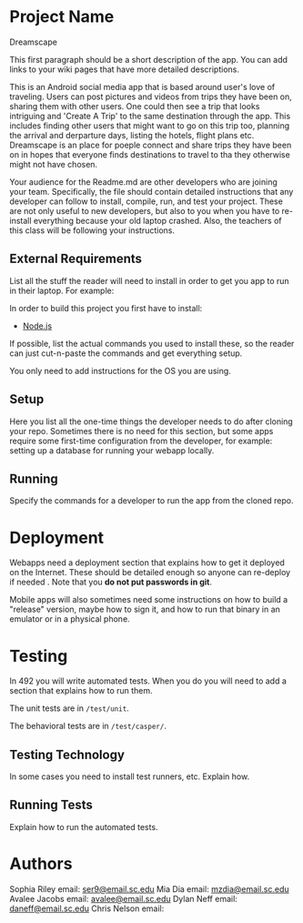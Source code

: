 # Project Name
Dreamscape

This first paragraph should be a short description of the app. You can add links
to your wiki pages that have more detailed descriptions.

This is an Android social media app that is based around user's love of traveling.
Users can post pictures and videos from trips they have been on, sharing them with
other users. One could then see a trip that looks intriguing and 'Create A Trip'
to the same destination through the app. This includes finding other users that 
might want to go on this trip too, planning the arrival and derparture days, 
listing the hotels, flight plans etc. Dreamscape is an place for poeple connect and
share trips they have been on in hopes that everyone finds destinations to travel 
to tha they otherwise might not have chosen. 

Your audience for the Readme.md are other developers who are joining your team.
Specifically, the file should contain detailed instructions that any developer
can follow to install, compile, run, and test your project. These are not only
useful to new developers, but also to you when you have to re-install everything
because your old laptop crashed. Also, the teachers of this class will be
following your instructions.

## External Requirements

List all the stuff the reader will need to install in order to get you app to
run in their laptop. For example:

In order to build this project you first have to install:

* [Node.js](https://nodejs.org/en/)

If possible, list the actual commands you used to install these, so the reader
can just cut-n-paste the commands and get everything setup.

You only need to add instructions for the OS you are using.

## Setup

Here you list all the one-time things the developer needs to do after cloning
your repo. Sometimes there is no need for this section, but some apps require
some first-time configuration from the developer, for example: setting up a
database for running your webapp locally.

## Running

Specify the commands for a developer to run the app from the cloned repo.

# Deployment

Webapps need a deployment section that explains how to get it deployed on the
Internet. These should be detailed enough so anyone can re-deploy if needed
. Note that you **do not put passwords in git**.

Mobile apps will also sometimes need some instructions on how to build a
"release" version, maybe how to sign it, and how to run that binary in an
emulator or in a physical phone.

# Testing

In 492 you will write automated tests. When you do you will need to add a
section that explains how to run them.

The unit tests are in `/test/unit`.

The behavioral tests are in `/test/casper/`.

## Testing Technology

In some cases you need to install test runners, etc. Explain how.

## Running Tests

Explain how to run the automated tests.

# Authors

Sophia Riley email: ser9@email.sc.edu
Mia Dia email: mzdia@email.sc.edu
Avalee Jacobs email: avalee@email.sc.edu
Dylan Neff email: daneff@email.sc.edu
Chris Nelson email:
